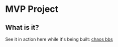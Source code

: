 # MVP Project

## What is it?
See it in action here while it's being built: [chaos bbs](https://chaos-bbs.onrender.com/)